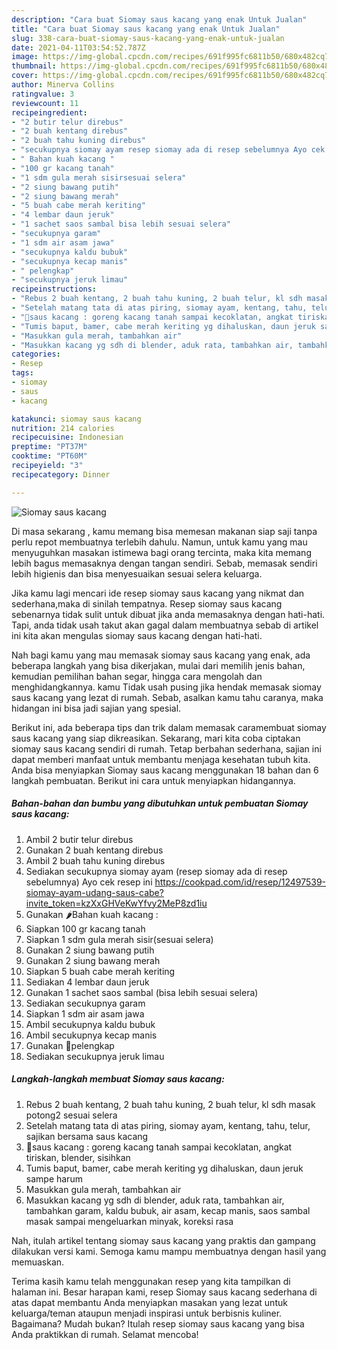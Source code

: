 ```yaml
---
description: "Cara buat Siomay saus kacang yang enak Untuk Jualan"
title: "Cara buat Siomay saus kacang yang enak Untuk Jualan"
slug: 338-cara-buat-siomay-saus-kacang-yang-enak-untuk-jualan
date: 2021-04-11T03:54:52.787Z
image: https://img-global.cpcdn.com/recipes/691f995fc6811b50/680x482cq70/siomay-saus-kacang-foto-resep-utama.jpg
thumbnail: https://img-global.cpcdn.com/recipes/691f995fc6811b50/680x482cq70/siomay-saus-kacang-foto-resep-utama.jpg
cover: https://img-global.cpcdn.com/recipes/691f995fc6811b50/680x482cq70/siomay-saus-kacang-foto-resep-utama.jpg
author: Minerva Collins
ratingvalue: 3
reviewcount: 11
recipeingredient:
- "2 butir telur direbus"
- "2 buah kentang direbus"
- "2 buah tahu kuning direbus"
- "secukupnya siomay ayam resep siomay ada di resep sebelumnya Ayo cek resep ini httpscookpadcomidresep12497539siomayayamudangsauscabeinvite_tokenkzXxGHVeKwYfvy2MeP8zd1iu"
- " Bahan kuah kacang "
- "100 gr kacang tanah"
- "1 sdm gula merah sisirsesuai selera"
- "2 siung bawang putih"
- "2 siung bawang merah"
- "5 buah cabe merah keriting"
- "4 lembar daun jeruk"
- "1 sachet saos sambal bisa lebih sesuai selera"
- "secukupnya garam"
- "1 sdm air asam jawa"
- "secukupnya kaldu bubuk"
- "secukupnya kecap manis"
- " pelengkap"
- "secukupnya jeruk limau"
recipeinstructions:
- "Rebus 2 buah kentang, 2 buah tahu kuning, 2 buah telur, kl sdh masak potong2 sesuai selera"
- "Setelah matang tata di atas piring, siomay ayam, kentang, tahu, telur, sajikan bersama saus kacang"
- "🥫saus kacang : goreng kacang tanah sampai kecoklatan, angkat tiriskan, blender, sisihkan"
- "Tumis baput, bamer, cabe merah keriting yg dihaluskan, daun jeruk sampe harum"
- "Masukkan gula merah, tambahkan air"
- "Masukkan kacang yg sdh di blender, aduk rata, tambahkan air, tambahkan garam, kaldu bubuk, air asam, kecap manis, saos sambal masak sampai mengeluarkan minyak, koreksi rasa"
categories:
- Resep
tags:
- siomay
- saus
- kacang

katakunci: siomay saus kacang 
nutrition: 214 calories
recipecuisine: Indonesian
preptime: "PT37M"
cooktime: "PT60M"
recipeyield: "3"
recipecategory: Dinner

---
```



![Siomay saus kacang](https://img-global.cpcdn.com/recipes/691f995fc6811b50/680x482cq70/siomay-saus-kacang-foto-resep-utama.jpg)

Di masa  sekarang , kamu memang bisa memesan makanan siap saji tanpa perlu repot membuatnya terlebih dahulu. Namun, untuk kamu yang mau menyuguhkan masakan istimewa bagi orang tercinta, maka kita memang lebih bagus memasaknya dengan tangan sendiri. Sebab, memasak sendiri lebih higienis dan bisa menyesuaikan sesuai selera keluarga.

Jika kamu lagi mencari ide resep siomay saus kacang yang nikmat dan sederhana,maka di sinilah tempatnya. Resep siomay saus kacang  sebenarnya tidak sulit untuk dibuat jika anda memasaknya dengan hati-hati. Tapi, anda tidak usah takut akan gagal dalam membuatnya 
sebab di artikel ini kita akan mengulas siomay saus kacang dengan hati-hati.  



Nah bagi kamu yang mau memasak siomay saus kacang yang enak, ada beberapa langkah yang bisa dikerjakan, mulai dari memilih jenis bahan, kemudian pemilihan bahan segar, hingga cara mengolah dan menghidangkannya. kamu Tidak usah pusing jika hendak memasak siomay saus kacang yang lezat di rumah. Sebab, asalkan kamu  tahu caranya, maka hidangan ini bisa jadi sajian yang spesial.

Berikut ini, ada beberapa tips dan trik dalam memasak caramembuat siomay saus kacang yang siap dikreasikan. Sekarang, mari kita coba ciptakan siomay saus kacang sendiri di rumah. Tetap berbahan sederhana, sajian ini dapat memberi manfaat untuk membantu menjaga kesehatan tubuh kita. Anda bisa menyiapkan Siomay saus kacang menggunakan 18 bahan dan 6 langkah pembuatan. Berikut ini cara untuk menyiapkan hidangannya.

<!--inarticleads1-->

##### Bahan-bahan dan bumbu yang dibutuhkan untuk pembuatan Siomay saus kacang:

1. Ambil 2 butir telur direbus
1. Gunakan 2 buah kentang direbus
1. Ambil 2 buah tahu kuning direbus
1. Sediakan secukupnya siomay ayam (resep siomay ada di resep sebelumnya) Ayo cek resep ini https://cookpad.com/id/resep/12497539-siomay-ayam-udang-saus-cabe?invite_token=kzXxGHVeKwYfvy2MeP8zd1iu
1. Gunakan  🌶Bahan kuah kacang :
1. Siapkan 100 gr kacang tanah
1. Siapkan 1 sdm gula merah sisir(sesuai selera)
1. Gunakan 2 siung bawang putih
1. Gunakan 2 siung bawang merah
1. Siapkan 5 buah cabe merah keriting
1. Sediakan 4 lembar daun jeruk
1. Gunakan 1 sachet saos sambal (bisa lebih sesuai selera)
1. Sediakan secukupnya garam
1. Siapkan 1 sdm air asam jawa
1. Ambil secukupnya kaldu bubuk
1. Ambil secukupnya kecap manis
1. Gunakan  🍋pelengkap
1. Sediakan secukupnya jeruk limau




<!--inarticleads2-->

##### Langkah-langkah membuat Siomay saus kacang:

1. Rebus 2 buah kentang, 2 buah tahu kuning, 2 buah telur, kl sdh masak potong2 sesuai selera
1. Setelah matang tata di atas piring, siomay ayam, kentang, tahu, telur, sajikan bersama saus kacang
1. 🥫saus kacang : goreng kacang tanah sampai kecoklatan, angkat tiriskan, blender, sisihkan
1. Tumis baput, bamer, cabe merah keriting yg dihaluskan, daun jeruk sampe harum
1. Masukkan gula merah, tambahkan air
1. Masukkan kacang yg sdh di blender, aduk rata, tambahkan air, tambahkan garam, kaldu bubuk, air asam, kecap manis, saos sambal masak sampai mengeluarkan minyak, koreksi rasa




Nah, itulah artikel tentang  siomay saus kacang  yang praktis dan gampang dilakukan versi kami. Semoga kamu mampu membuatnya dengan hasil yang memuaskan. 

Terima kasih kamu telah menggunakan resep yang kita tampilkan di halaman ini. Besar harapan kami, resep  Siomay saus kacang sederhana di atas dapat membantu Anda menyiapkan masakan yang lezat untuk keluarga/teman ataupun menjadi inspirasi untuk berbisnis kuliner. Bagaimana? Mudah bukan? Itulah resep siomay saus kacang yang bisa Anda praktikkan di rumah. Selamat mencoba!

